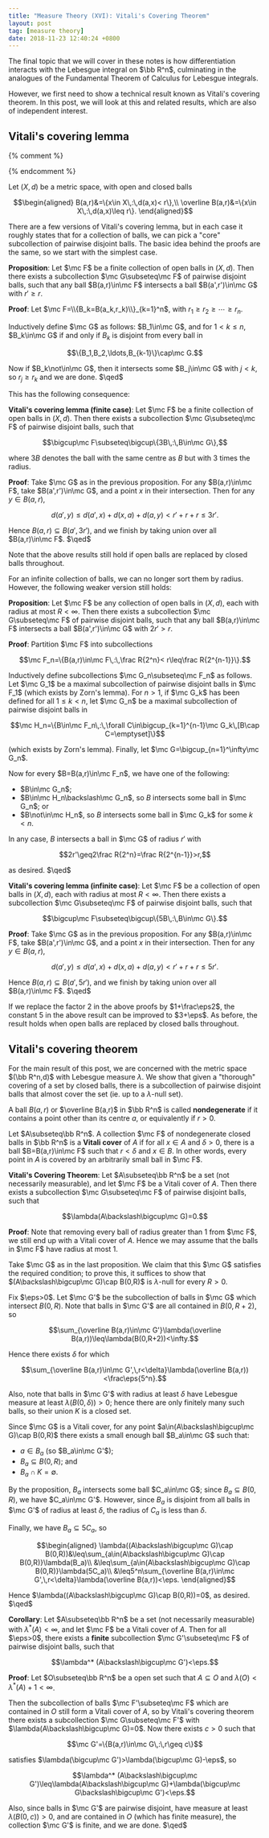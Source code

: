 ```yaml
---
title: "Measure Theory (XVI): Vitali's Covering Theorem"
layout: post
tag: [measure theory]
date: 2018-11-23 12:40:24 +0800
---
```


The final topic that we will cover in these notes is how differentiation interacts with the Lebesgue integral on $\bb R^n$, culminating in the analogues of the Fundamental Theorem of Calculus for Lebesgue integrals.

However, we first need to show a technical result known as Vitali's covering theorem. In this post, we will look at this and related results, which are also of independent interest.

<!--more-->

## Vitali's covering lemma

{% comment %}
<!-- An interval in $\bb R$ is said to be __nondegenerate__ if it contains more than one point.  Of course, if an interval contains two distinct points then it contains every point in between them, so an interval is nondegenerate if and only if it is an infinite set. -->
{% endcomment %}

Let $(X,d)$ be a metric space, with open and closed balls

$$\begin{aligned}
B(a,r)&=\{x\in X\,:\,d(a,x)< r\},\\
\overline B(a,r)&=\{x\in X\,:\,d(a,x)\leq r\}.
\end{aligned}$$

There are a few versions of Vitali's covering lemma, but in each case it roughly states that for a collection of balls, we can pick a "core" subcollection of pairwise disjoint balls. The basic idea behind the proofs are the same, so we start with the simplest case.

__Proposition__: Let $\mc F$ be a finite collection of open balls in $(X,d)$. Then there exists a subcollection $\mc G\subseteq\mc F$ of pairwise disjoint balls, such that any ball $B(a,r)\in\mc F$ intersects a ball $B(a',r')\in\mc G$ with $r'\geq r$.

__Proof__: Let $\mc F=\\{B_k=B(a_k,r_k)\\}_{k=1}^n$, with $r_1\geq r_2\geq\cdots\geq r_n$.

Inductively define $\mc G$ as follows: $B_1\in\mc G$, and for $1< k\leq n$, $B_k\in\mc G$ if and only if $B_k$ is disjoint from every ball in

$$\{B_1,B_2,\ldots,B_{k-1}\}\cap\mc G.$$

Now if $B_k\not\in\mc G$, then it intersects some $B_j\in\mc G$ with $j< k$, so $r_j\geq r_k$ and we are done. $\qed$

This has the following consequence:

__Vitali's covering lemma (finite case)__: Let $\mc F$ be a finite collection of open balls in $(X,d)$. Then there exists a subcollection $\mc G\subseteq\mc F$ of pairwise disjoint balls, such that

$$\bigcup\mc F\subseteq\bigcup\{3B\,:\,B\in\mc G\},$$

where $3B$ denotes the ball with the same centre as $B$ but with 3 times the radius.

__Proof__: Take $\mc G$ as in the previous proposition. For any $B(a,r)\in\mc F$, take $B(a',r')\in\mc G$, and a point $x$ in their intersection. Then for any $y\in B(a,r)$,

$$d(a',y)\leq d(a',x)+d(x,a)+d(a,y)< r'+r+r\leq 3r'.$$

Hence $B(a,r)\subseteq B(a',3r')$, and we finish by taking union over all $B(a,r)\in\mc F$. $\qed$

Note that the above results still hold if open balls are replaced by closed balls throughout.

For an infinite collection of balls, we can no longer sort them by radius. However, the following weaker version still holds:

__Proposition__: Let $\mc F$ be any collection of open balls in $(X,d)$, each with radius at most $R<\infty$. Then there exists a subcollection $\mc G\subseteq\mc F$ of pairwise disjoint balls, such that any ball $B(a,r)\in\mc F$ intersects a ball $B(a',r')\in\mc G$ with $2r'> r$.

__Proof__: Partition $\mc F$ into subcollections

$$\mc F_n=\{B(a,r)\in\mc F\,:\,\frac R{2^n}< r\leq\frac R{2^{n-1}}\}.$$

Inductively define subcollections $\mc G_n\subseteq\mc F_n$ as follows. Let $\mc G_1$ be a maximal subcollection of pairwise disjoint balls in $\mc F_1$ (which exists by Zorn's lemma). For $n>1$, if $\mc G_k$ has been defined for all $1\leq k< n$, let $\mc G_n$ be a maximal subcollection of pairwise disjoint balls in

$$\mc H_n=\{B\in\mc F_n\,:\,\forall C\in\bigcup_{k=1}^{n-1}\mc G_k\,[B\cap C=\emptyset]\}$$

(which exists by Zorn's lemma). Finally, let $\mc G=\bigcup_{n=1}^\infty\mc G_n$.

Now for every $B=B(a,r)\in\mc F_n$, we have one of the following:
- $B\in\mc G_n$;
- $B\in\mc H_n\backslash\mc G_n$, so $B$ intersects some ball in $\mc G_n$; or
- $B\not\in\mc H_n$, so $B$ intersects some ball in $\mc G_k$ for some $k< n$.

In any case, $B$ intersects a ball in $\mc G$ of radius $r'$ with

$$2r'\geq2\frac R{2^n}=\frac R{2^{n-1}}>r,$$

as desired. $\qed$

__Vitali's covering lemma (infinite case)__: Let $\mc F$ be a collection of open balls in $(X,d)$, each with radius at most $R<\infty$. Then there exists a subcollection $\mc G\subseteq\mc F$ of pairwise disjoint balls, such that

$$\bigcup\mc F\subseteq\bigcup\{5B\,:\,B\in\mc G\}.$$

__Proof__: Take $\mc G$ as in the previous proposition. For any $B(a,r)\in\mc F$, take $B(a',r')\in\mc G$, and a point $x$ in their intersection. Then for any $y\in B(a,r)$,

$$d(a',y)\leq d(a',x)+d(x,a)+d(a,y)< r'+r+r\leq 5r'.$$

Hence $B(a,r)\subseteq B(a',5r')$, and we finish by taking union over all $B(a,r)\in\mc F$. $\qed$

If we replace the factor $2$ in the above proofs by $1+\frac\eps2$, the constant $5$ in the above result can be improved to $3+\eps$. As before, the result holds when open balls are replaced by closed balls throughout.


## Vitali's covering theorem

For the main result of this post, we are concerned with the metric space $(\bb R^n,d)$ with Lebesgue measure $\lambda$. We show that given a "thorough" covering of a set by closed balls, there is a subcollection of pairwise disjoint balls that almost cover the set (ie. up to a $\lambda$-null set).

A ball $B(a,r)$ or $\overline B(a,r)$ in $\bb R^n$ is called __nondegenerate__ if it contains a point other than its centre $a$, or equivalently if $r>0$.

Let $A\subseteq\bb R^n$. A collection $\mc F$ of nondegenerate closed balls in $\bb R^n$ is a __Vitali cover__ of $A$ if for all $x\in A$ and $\delta>0$, there is a ball $B=B(a,r)\in\mc F$ such that $r<\delta$ and $x\in B$. In other words, every point in $A$ is covered by an arbitrarily small ball in $\mc F$.

__Vitali's Covering Theorem__: Let $A\subseteq\bb R^n$ be a set (not necessarily measurable), and let $\mc F$ be a Vitali cover of $A$. Then there exists a subcollection $\mc G\subseteq\mc F$ of pairwise disjoint balls, such that

$$\lambda(A\backslash\bigcup\mc G)=0.$$

__Proof__: Note that removing every ball of radius greater than $1$ from $\mc F$, we still end up with a Vitali cover of $A$. Hence we may assume that the balls in $\mc F$ have radius at most $1$.

Take $\mc G$ as in the last proposition. We claim that this $\mc G$ satisfies the required condition; to prove this, it suffices to show that $(A\backslash\bigcup\mc G)\cap B(0,R)$ is $\lambda$-null for every $R>0$.

Fix $\eps>0$. Let $\mc G'$ be the subcollection of balls in $\mc G$ which intersect $B(0,R)$. Note that balls in $\mc G'$ are all contained in $B(0,R+2)$, so

$$\sum_{\overline B(a,r)\in\mc G'}\lambda(\overline B(a,r))\leq\lambda(B(0,R+2))<\infty.$$

Hence there exists $\delta$ for which

$$\sum_{\overline B(a,r)\in\mc G',\,r<\delta}\lambda(\overline B(a,r))<\frac\eps{5^n}.$$

Also, note that balls in $\mc G'$ with radius at least $\delta$ have Lebesgue measure at least $\lambda(B(0,\delta))>0$; hence there are only finitely many such balls, so their union $K$ is a closed set.

Since $\mc G$ is a Vitali cover, for any point $a\in(A\backslash\bigcup\mc G)\cap B(0,R)$ there exists a small enough ball $B_a\in\mc G$ such that:
- $a\in B_a$ (so $B_a\in\mc G'$);
- $B_a\subseteq B(0,R)$; and
- $B_a\cap K=\emptyset$.

By the proposition, $B_a$ intersects some ball $C_a\in\mc G$; since $B_a\subseteq B(0,R)$, we have $C_a\in\mc G'$. However, since $B_a$ is disjoint from all balls in $\mc G'$ of radius at least $\delta$, the radius of $C_a$ is less than $\delta$.

Finally, we have $B_a\subseteq 5C_a$, so

$$\begin{aligned}
\lambda((A\backslash\bigcup\mc G)\cap B(0,R))&\leq\sum_{a\in(A\backslash\bigcup\mc G)\cap B(0,R)}\lambda(B_a)\\
&\leq\sum_{a\in(A\backslash\bigcup\mc G)\cap B(0,R)}\lambda(5C_a)\\
&\leq5^n\sum_{\overline B(a,r)\in\mc G',\,r<\delta}\lambda(\overline B(a,r))<\eps.
\end{aligned}$$

Hence $\lambda((A\backslash\bigcup\mc G)\cap B(0,R))=0$, as desired. $\qed$

__Corollary__: Let $A\subseteq\bb R^n$ be a set (not necessarily measurable) with $\lambda^* (A)<\infty$, and let $\mc F$ be a Vitali cover of $A$. Then for all $\eps>0$, there exists a __finite__ subcollection $\mc G'\subseteq\mc F$ of pairwise disjoint balls, such that

$$\lambda^* (A\backslash\bigcup\mc G')<\eps.$$

__Proof__: Let $O\subseteq\bb R^n$ be a open set such that $A\subseteq O$ and $\lambda(O)<\lambda^* (A)+1<\infty$.

Then the subcollection of balls $\mc F'\subseteq\mc F$ which are contained in $O$ still form a Vitali cover of $A$, so by Vitali's covering theorem there exists a subcollection $\mc G\subseteq\mc F'$ with $\lambda(A\backslash\bigcup\mc G)=0$. Now there exists $c>0$ such that

$$\mc G'=\{B(a,r)\in\mc G\,:\,r\geq c\}$$

satisfies $\lambda(\bigcup\mc G')>\lambda(\bigcup\mc G)-\eps$, so

$$\lambda^* (A\backslash\bigcup\mc G')\leq\lambda(A\backslash\bigcup\mc G)+\lambda(\bigcup\mc G\backslash\bigcup\mc G')<\eps.$$

Also, since balls in $\mc G'$ are pairwise disjoint, have measure at least $\lambda(B(0,c))>0$, and are contained in $O$ (which has finite measure), the collection $\mc G'$ is finite, and we are done. $\qed$